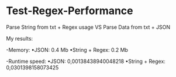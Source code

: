 # Test-Regex-Performance

Parse String from txt + Regex usage VS Parse Data from txt + JSON

My results:

-Memory:
•JSON: 0.4 Mb
•String + Regex: 0.2 Mb

-Runtime speed:
•JSON: 0,00138438940048218
•String + Regex: 0,0301398158073425

